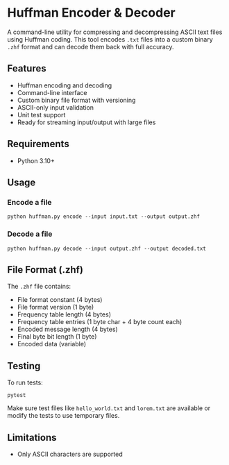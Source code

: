 # Huffman Encoder & Decoder

A command-line utility for compressing and decompressing ASCII text files using Huffman coding. This tool encodes `.txt` files into a custom binary `.zhf` format and can decode them back with full accuracy.

## Features

- Huffman encoding and decoding
- Command-line interface
- Custom binary file format with versioning
- ASCII-only input validation
- Unit test support
- Ready for streaming input/output with large files

## Requirements

- Python 3.10+

## Usage

### Encode a file

```
python huffman.py encode --input input.txt --output output.zhf
```

### Decode a file

```
python huffman.py decode --input output.zhf --output decoded.txt
```

## File Format (.zhf)

The `.zhf` file contains:

- File format constant (4 bytes)
- File format version (1 byte)
- Frequency table length (4 bytes)
- Frequency table entries (1 byte char + 4 byte count each)
- Encoded message length (4 bytes)
- Final byte bit length (1 byte)
- Encoded data (variable)

## Testing

To run tests:

```
pytest
```

Make sure test files like `hello_world.txt` and `lorem.txt` are available or modify the tests to use temporary files.

## Limitations

- Only ASCII characters are supported
